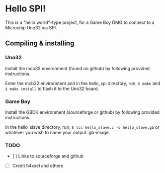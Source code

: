 # Hello SPI!

This is a "hello world"-type project, for a Game Boy DMG to connect to a Microchip Uno32 via SPI.

## Compiling & installing

### Uno32

Install the mcb32 environment (found on github) by following provided instructions.

Enter the mcb32 environment and in the hello\_spi directory, run;
`$ make` and `$ make install` to flash it to the Uno32 board.

### Game Boy

Install the GBDK environment (sourceforge or github) by following provided instructions.

In the hello\_slave directory, run;
`$ lcc hello_slave.c -o hello_slave.gb`
or whatever you wish to name your output .gb-image.


### TODO

- [ ] Links to sourceforge and github
- [ ] Credit h4xxel and others
